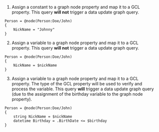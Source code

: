 ﻿01. Assign a constant to a graph node property and map it to a GCL property.
This query __will not__ trigger a data update graph query.
```gcl
Person = @node(Person:Doe/John)
{
    NickName = "Johnny"
}
```

02. Assign a variable to a graph node property and map it to a GCL property.
This query __will not__ trigger a data update graph query.
```gcl
Person = @node(Person:Doe/John)
{
    NickName = $nickName
}
```

03. Assign a variable to a graph node property and map it to a GCL property.
The type of the GCL property will be used to verify and process the variable.
This query __will__ trigger a data update graph query (due to the assignment of the birthday variable to the graph node property).
```gcl
Person = @node(Person:Doe/John)
{
    string NickName = $nickName
    datetime Birthday = .BirthDate <= $birthday
}
```

